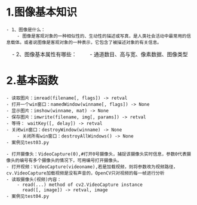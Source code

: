# 1.图像基本知识
    - 1、图像是什么：
        - 图像是客观对象的一种相似性的、生动性的描述或写真，是人类社会活动中最常用的信息载体。或者说图像是客观对象的一种表示，它包含了被描述对象的有关信息。     

    - 2、图像基本属性有哪些：
        - 通道数目、高与宽、像素数据、图像类型

# 2.基本函数
    - 读取图片：imread(filename[, flags]) -> retval
    - 打开一个win窗口：namedWindow(winname[, flags]) -> None
    - 显示图片：imshow(winname, mat) -> None
    - 保存图片：imwrite(filename, img[, params]) -> retval
    - 等待： waitKey([, delay]) -> retval
    - 关闭win窗口：destroyWindow(winname) -> None
        - 关闭所有win窗口：destroyAllWindows() -> None
    - 案例见test03.py

    - 打开摄像头：VideoCapture(0),#打开0号摄像头，捕捉该摄像头实时信息，参数0代表摄像头的编号有多个摄像头的情况下，可用编号打开摄像头。
    - 打开视频：VideoCapture(videoname),若是加载视频，则将参数改为视频路径，cv.VideoCapture加载视频是没有声音的，OpenCV只对视频的每一帧进行分析
    - 读取摄像头(视频)内容：
        - read(...) method of cv2.VideoCapture instance
          read([, image]) -> retval, image
    - 案例见test04.py
